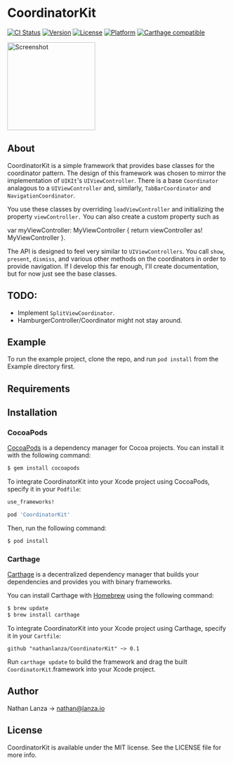 # CoordinatorKit

[![CI Status](http://img.shields.io/travis/nathanlanza/CoordinatorKit.svg?style=flat)](https://travis-ci.org/nathanlanza/CoordinatorKit)
[![Version](https://img.shields.io/cocoapods/v/CoordinatorKit.svg?style=flat)](https://cocoapods.org/pods/CoordinatorKit)
[![License](https://img.shields.io/cocoapods/l/CoordinatorKit.svg?style=flat)](https://cocoapods.org/pods/CoordinatorKit)
[![Platform](https://img.shields.io/cocoapods/p/CoordinatorKit.svg?style=flat)](https://cocoapods.org/pods/CoordinatorKit)
[![Carthage compatible](https://img.shields.io/badge/Carthage-compatible-4BC51D.svg?style=flat)](https://github.com/Carthage/Carthage)

<a href="https://placehold.it/400?text=Screen+shot"><img width=200 height=200 src="https://placehold.it/400?text=Screen+shot" alt="Screenshot" /></a>

## About

CoordinatorKit is a simple framework that provides base classes for the coordinator pattern. The design of this framework was chosen to mirror the implementation of `UIKIt`'s `UIViewController`. There is a base `Coordinator` analagous to a `UIViewController` and, similarly, `TabBarCoordinator` and `NavigationCoordinator`.

You use these classes by overriding `loadViewController` and initializing the property `viewController.` You can also create a custom property such as

var myViewController: MyViewController { return viewController as! MyViewController }.

The API is designed to feel very similar to `UIViewControllers`. You call `show`, `present`, `dismiss`, and various other methods on the coordinators in order to provide navigation. If I develop this far enough, I'll create documentation, but for now just see the base classes.

## TODO: 

* Implement `SplitViewCoordinator`.
* HamburgerController/Coordinator might not stay around.

## Example

To run the example project, clone the repo, and run `pod install` from the Example directory first.


## Requirements


## Installation

### CocoaPods

[CocoaPods](http://cocoapods.org) is a dependency manager for Cocoa projects. You can install it with the following command:

```bash
$ gem install cocoapods
```

To integrate CoordinatorKit into your Xcode project using CocoaPods, specify it in your `Podfile`:

```ruby
use_frameworks!

pod 'CoordinatorKit'
```

Then, run the following command:

```bash
$ pod install
```


### Carthage

[Carthage](https://github.com/Carthage/Carthage) is a decentralized dependency manager that builds your dependencies and provides you with binary frameworks.

You can install Carthage with [Homebrew](http://brew.sh/) using the following command:

```bash
$ brew update
$ brew install carthage
```

To integrate CoordinatorKit into your Xcode project using Carthage, specify it in your `Cartfile`:

```ogdl
github "nathanlanza/CoordinatorKit" ~> 0.1
```

Run `carthage update` to build the framework and drag the built `CoordinatorKit`.framework into your Xcode project.


## Author

Nathan Lanza -> nathan@lanza.io


## License

CoordinatorKit is available under the MIT license. See the LICENSE file for more info.
